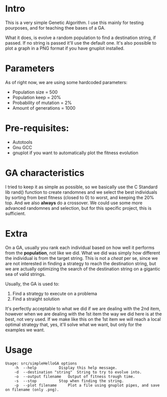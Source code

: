 # Intro

This is a very simple Genetic Algorithm. I use this mainly for testing pourposes, and for teaching thee bases of a GA.

What it does, is evolve a random population to find a destination string, if passed. If no string is passed it'll use the default one. It's also possible to plot a graph in a PNG format if you have gnuplot installed.

# Parameters
As of right now, we are using some hardcoded parameters:

* Population size = 500
* Population keep = 20%
* Probability of mutation = 2%
* Amount of generations = 1000

# Pre-requisites:


* Autotools
* Gnu GCC
* gnuplot if you want to automatically plot the fitness evolution

# GA characteristics
I tried to keep it as simple as possible, so we basically use the C Standard lib rand() function to create randomnes and we select the best individuals by sorting from best fitness (closed to 0) to worst, and keeping
the 20% top. And we also **always** do a crossover. We could use some more advanced randomnes and selection, but for this specific project, this is sufficient.

# Extra
On a GA, usually you rank each individual based on how well it performs from the **population**, not like we did. What we did was simply how different the individual is from the target string. This is not a *cheat* per se, since we are not interested in finding a strategy to reach the destination string, but we are actually optimizing the search of the destination string on a gigantic sea of valid strings.

Usually, the GA is used to:

1. Find a strategy to execute on a problema
2. Find a straight solution

It's perfectly acceptable to what we did if we are dealing with the 2nd item, however when we are dealing with the 1st item the way we did here is at the best, not very used. If we make like this on the 1st item we will reach a local optimal strategy that, yes, it'll solve what we want, but only for the examples we want.

# Usage

    Usage: src/simpleHelloGA options
        -h	--help			Display this help message.
        -d	--destination "string"	String to try to evolve into.
        -o	--output filename	Output of fitness trough time.
        -s	--stop			Stop when finding the string.
        -p	--plot filename		Plot a file using gnuplot pipes, and save on filename (only .png).

